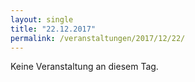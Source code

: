 ```yaml
---
layout: single
title: "22.12.2017"
permalink: /veranstaltungen/2017/12/22/
---
```


Keine Veranstaltung an diesem Tag.
